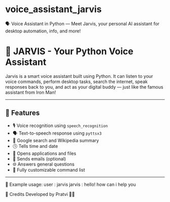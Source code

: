 # voice_assistant_jarvis
🗣️ Voice Assistant in Python — Meet Jarvis, your personal AI assistant for desktop automation, info, and more!

# 🤖 JARVIS - Your Python Voice Assistant

Jarvis is a smart voice assistant built using Python. It can listen to your voice commands, perform desktop tasks, search the internet, speak responses back to you, and act as your digital buddy — just like the famous assistant from Iron Man!

---

## 🧠 Features
- 🎙️ Voice recognition using `speech_recognition`
- 🗣️ Text-to-speech response using `pyttsx3`
- 🔎 Google search and Wikipedia summary
- 🕓 Tells time and date
- 📂 Opens applications and files
- 📧 Sends emails (optional)
- 🌐 Answers general questions
- 💬 Fully customizable command list

---
📌 Example usage:
user : jarvis
jarvis : hello! how can i help you

🎉 Credits
Developed by Pratvi 👩‍💻
